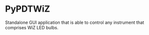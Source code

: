 # PyPDTWiZ
Standalone GUI application that is able to control any instrument that comprises WiZ LED bulbs.
